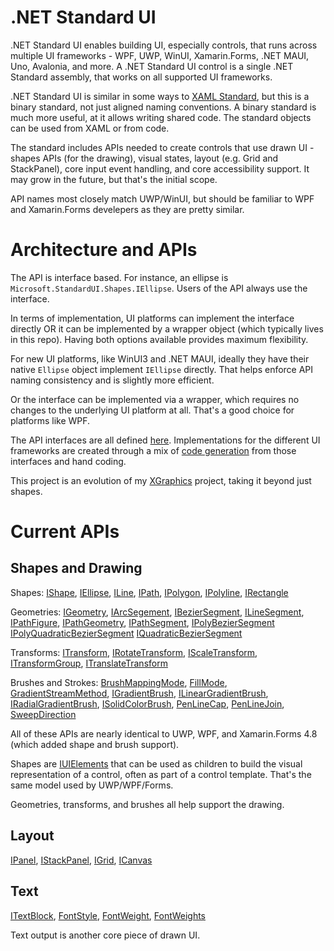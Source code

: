 # .NET Standard UI

.NET Standard UI enables building UI, especially controls, that runs across multiple UI frameworks - WPF, UWP, WinUI, Xamarin.Forms, .NET MAUI, Uno, Avalonia, and more. A .NET Standard UI control is a single .NET Standard assembly, that works on all supported UI frameworks.

.NET Standard UI is similar in some ways to [XAML Standard](https://github.com/microsoft/xaml-standard), but this is a binary standard, not just aligned naming conventions. A binary standard is much more useful, at it allows writing shared code. The standard objects can be used
from XAML or from code.

The standard includes APIs needed to create controls that use drawn UI - shapes APIs (for the drawing), visual states, layout (e.g. Grid and StackPanel), core input event handling, and core accessibility support. It may grow in the future, but that's the initial scope.

API names most closely match UWP/WinUI, but should be familiar to WPF and Xamarin.Forms develepers as they are pretty similar.

# Architecture and APIs

The API is interface based. For instance, an ellipse is `Microsoft.StandardUI.Shapes.IEllipse`. Users of the API always use the interface.

In terms of implementation, UI platforms can implement the interface directly OR it can be implemented by a wrapper object (which typically lives in this repo). Having both options available provides maximum flexibility.

For new UI platforms, like WinUI3 and .NET MAUI, ideally they have their native
`Ellipse` object implement `IEllipse` directly. That helps enforce API naming consistency and is slightly more efficient.

Or the interface can be implemented via a wrapper, which requires no changes to the underlying UI platform at all. That's a good choice for platforms like WPF.

The API interfaces are all defined [here](src/StandardUI). Implementations for the different UI frameworks are created through a mix of [code generation](src/StandardUI.CodeGenerator) from those interfaces and hand coding.

This project is an evolution of my [XGraphics](https://github.com/BretJohnson/XGraphics) project, taking it beyond just shapes.

# Current APIs

## Shapes and Drawing
Shapes:
[IShape](StandardUI/Shapes/IShape.cs),
[IEllipse](StandardUI/Shapes/IEllipse.cs),
[ILine](StandardUI/Shapes/ILine.cs),
[IPath](StandardUI/Shapes/IPath.cs),
[IPolygon](StandardUI/Shapes/IPolygon.cs),
[IPolyline](StandardUI/Shapes/IPolyline.cs),
[IRectangle](StandardUI/Shapes/IRectangle.cs)

Geometries:
[IGeometry](StandardUI/Media/IGeometry.cs),
[IArcSegement](StandardUI/Media/IArcSegement.cs),
[IBezierSegment](StandardUI/Media/IBezierSegment.cs),
[ILineSegment](StandardUI/Media/ILineSegment.cs),
[IPathFigure](StandardUI/Media/IPathFigure.cs),
[IPathGeometry](StandardUI/Media/IPathGeometry.cs),
[IPathSegment](StandardUI/Media/IPathSegment.cs),
[IPolyBezierSegment](StandardUI/Media/IPolyBezierSegment.cs)
[IPolyQuadraticBezierSegment](StandardUI/Media/IPolyQuadraticBezierSegment.cs)
[IQuadraticBezierSegment](StandardUI/Media/IQuadraticBezierSegment.cs)

Transforms:
[ITransform](StandardUI/Media/ITransform.cs),
[IRotateTransform](StandardUI/Media/IRotateTransform.cs),
[IScaleTransform](StandardUI/Media/IScaleTransform.cs),
[ITransformGroup](StandardUI/Media/ITransformGroup.cs),
[ITranslateTransform](StandardUI/Media/ITranslateTransform.cs)

Brushes and Strokes:
[BrushMappingMode](StandardUI/Media/BrushMappingMode.cs),
[FillMode](StandardUI/Media/FillMode.cs),
[GradientStreamMethod](StandardUI/Media/GradientStreamMethod.cs),
[IGradientBrush](StandardUI/Media/IGradientBrush.cs),
[ILinearGradientBrush](StandardUI/Media/ILinearGradientBrush.cs),
[IRadialGradientBrush](StandardUI/Media/IRadialGradientBrush.cs),
[ISolidColorBrush](StandardUI/Media/ISolidColorBrush.cs),
[PenLineCap](StandardUI/Media/PenLineCap.cs),
[PenLineJoin](StandardUI/Media/PenLineJoin.cs),
[SweepDirection](StandardUI/Media/SweepDirection.cs)

All of these APIs are nearly identical to UWP, WPF, and Xamarin.Forms 4.8 (which added shape and brush support).

Shapes are [IUIElements](StandardUI/IUIElement.cs) that can be used as children to build the visual representation of a control, often as part of a control template. That's the same model used by UWP/WPF/Forms.

Geometries, transforms, and brushes all help support the drawing.

## Layout

[IPanel](StandardUI/Controls/IPanel.cs),
[IStackPanel](StandardUI/Controls/IStackPanel.cs),
[IGrid](StandardUI/Controls/IGrid.cs),
[ICanvas](StandardUI/Controls/ICanvas.cs)

## Text

[ITextBlock](StandardUI/Controls/ITextBlock.cs),
[FontStyle](StandardUI/Text/FontStyle.cs),
[FontWeight](StandardUI/Text/FontWeight.cs),
[FontWeights](StandardUI/Controls/FontWeights.cs)

Text output is another core piece of drawn UI.
